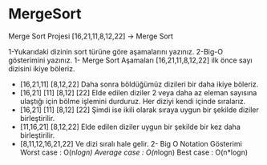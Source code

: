 # MergeSort
Merge Sort Projesi
[16,21,11,8,12,22] -> Merge Sort

1-Yukarıdaki dizinin sort türüne göre aşamalarını yazınız.
2-Big-O gösterimini yazınız.
1- Merge Sort Aşamaları
[16,21,11,8,12,22] ilk önce sayı dizisini ikiye böleriz.
- [16,21,11]     [8,12,22]
Daha sonra böldüğümüz dizileri bir daha ikiye böleriz.
- [16,21]   [11]   [8,12]   [22]
Elde edilen diziler 2 veya daha az eleman sayısına ulaştığı için bölme işlemini durduruz.
Her diziyi kendi içinde sıralarız.
- [16,21]   [11]   [8,12]   [22]
Şimdi ise ikili olarak sıraya uygun bir şekilde diziler birleştirilir.
- [11,16,21]   [8,12,22]
Elde edilen diziler uygun bir şekilde bir kez daha birleştirilir.
- [8,11,12,16,21,22]
Ve dizi sıralı hale gelir.
2- Big O Notation Gösterimi
Worst case   : O(n*logn)
Average case : O(n*logn)
Best case    : O(n*logn)
